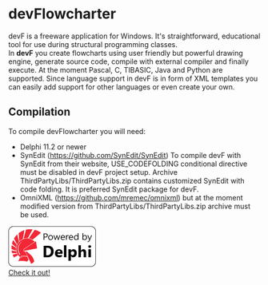 # devFlowcharter
devF is a freeware application for Windows. It's straightforward, educational tool for use during structural programming classes.  
In **devF** you create flowcharts using user friendly but powerful drawing engine, generate source code, compile with external compiler and finally execute. 
At the moment Pascal, C, TIBASIC, Java and Python are supported. Since language support in devF is in form of XML templates you can easily add support for other languages or even create your own.

## Compilation
To compile devFlowcharter you will need:
- Delphi 11.2 or newer
- SynEdit (https://github.com/SynEdit/SynEdit)
  To compile devF with SynEdit from their website, USE_CODEFOLDING conditional directive must be disabled in devF project setup.
  Archive ThirdPartyLibs/ThirdPartyLibs.zip contains customized SynEdit with code folding. It is preferred SynEdit package for devF.
- OmniXML (https://github.com/mremec/omnixml) but at the moment modified version from ThirdPartyLibs/ThirdPartyLibs.zip archive must be used.

![Alt text](Powered-by-Delphi.png?raw=true "Delphi")  
[Check it out!](http://www.embarcadero.com/products/delphi)

